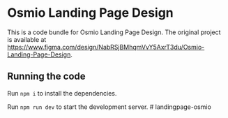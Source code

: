 
  # Osmio Landing Page Design

  This is a code bundle for Osmio Landing Page Design. The original project is available at https://www.figma.com/design/NabRSjBMhqmVvY5AxrT3du/Osmio-Landing-Page-Design.

  ## Running the code

  Run `npm i` to install the dependencies.

  Run `npm run dev` to start the development server.
  #   l a n d i n g p a g e - o s m i o  
 